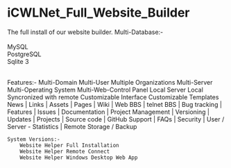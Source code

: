 # iCWLNet_Full_Website_Builder
 The full install of our website builder.
 Multi-Database:-<br>
 <br>
 MySQL<br>
 PostgreSQL<br>
 Sqlite 3<br>
 <br>


 Features:-
    Multi-Domain
    Multi-User
    Multiple Organizations
    Multi-Server
    Multi-Operating System
    Multi-Web-Control Panel
    Local Server
    Local Syncronized with remote
    Customizable Interface
    Customizable Templates
    News | Links | Assets | Pages 
    | Wiki | Web BBS | telnet BBS | Bug tracking |
    Features | Issues | Documentation | Project Management |
    Versioning | Updates | Projects | Source code | GitHub Support | FAQs | Security | User / Server - Statistics | 
    Remote Storage / Backup
	
	System Versions:-
		Website Helper Full Installation
		Website Helper Remote Connect
		Website Helper Windows Desktop Web App
 
 

